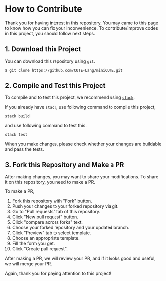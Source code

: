 # How to Contribute

Thank you for having interest in this repository. You may came to this page to know how you can fix your inconvenience. To contribute/improve codes in this project, you should follow next steps.

## 1. Download this Project

You can download this repository using `git`.

``` shell
$ git clone https://github.com/CUTE-Lang/miniCUTE.git
```

## 2. Compile and Test this Project

To compile and to test this project, we recommend using [`stack`](https://docs.haskellstack.org/en/stable/README/).

If you already have `stack`, use following command to compile this project,

``` shell
stack build
```

and use following command to test this.

``` shell
stack test
```

When you make changes, please check whether your changes are buildable and pass the tests.

## 3. Fork this Repository and Make a PR

After making changes, you may want to share your modifications. To share it on this repository, you need to make a PR.

To make a PR,

1. Fork this repository with "Fork" button.
1. Push your changes to your forked repository via git.
1. Go to "Pull requests" tab of this repository.
1. Click "New pull request" button.
1. Click "compare across forks" text.
1. Choose your forked repository and your updated branch.
1. Click "Preview" tab to select template.
1. Choose an appropriate template.
1. Fill the form you get.
1. Click "Create pull request".

After making a PR, we will review your PR, and if it looks good and useful, we will merge your PR.

Again, thank you for paying attention to this project!
